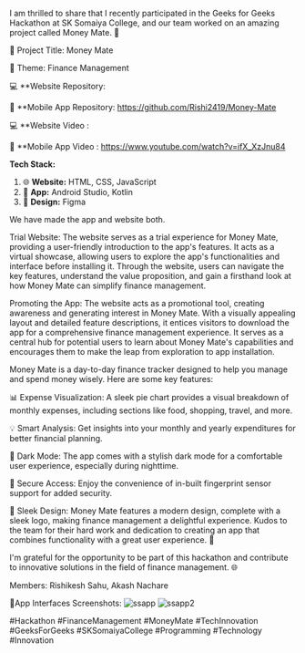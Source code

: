 I am thrilled to share that I recently participated in the Geeks for Geeks Hackathon at SK Somaiya College, and our team worked on an amazing project called Money Mate. 🌟

📌 Project Title: Money Mate

🎯 Theme: Finance Management

💻 **Website Repository: 

📱 **Mobile App Repository: https://github.com/Rishi2419/Money-Mate

💻 **Website Video : 

📱 **Mobile App Video : https://www.youtube.com/watch?v=ifX_XzJnu84

**Tech Stack:**
1. 🌐 **Website:** HTML, CSS, JavaScript
2. 📱 **App:** Android Studio, Kotlin
3. 🎨 **Design:** Figma

We have made the app and website both.

Trial Website:
The website serves as a trial experience for Money Mate, providing a user-friendly introduction to the app's features. It acts as a virtual showcase, allowing users to explore the app's functionalities and interface before installing it. Through the website, users can navigate the key features, understand the value proposition, and gain a firsthand look at how Money Mate can simplify finance management.

Promoting the App:
The website acts as a promotional tool, creating awareness and generating interest in Money Mate. With a visually appealing layout and detailed feature descriptions, it entices visitors to download the app for a comprehensive finance management experience. It serves as a central hub for potential users to learn about Money Mate's capabilities and encourages them to make the leap from exploration to app installation.
   
Money Mate is a day-to-day finance tracker designed to help you manage and spend money wisely. Here are some key features:

📊 Expense Visualization:
A sleek pie chart provides a visual breakdown of monthly expenses, including sections like food, shopping, travel, and more.

💡 Smart Analysis:
Get insights into your monthly and yearly expenditures for better financial planning.

🌙 Dark Mode:
The app comes with a stylish dark mode for a comfortable user experience, especially during nighttime.

🔐 Secure Access:
Enjoy the convenience of in-built fingerprint sensor support for added security.

🎨 Sleek Design:
Money Mate features a modern design, complete with a sleek logo, making finance management a delightful experience.
Kudos to the team for their hard work and dedication to creating an app that combines functionality with a great user experience. 💪


I'm grateful for the opportunity to be part of this hackathon and contribute to innovative solutions in the field of finance management. 🌐

Members: Rishikesh Sahu, Akash Nachare


📱App Interfaces Screenshots:
![ssapp](https://github.com/Rishi2419/Money-Mate/assets/114185158/ddd82916-609e-44fb-88aa-ffc893b98a0c)
![ssapp2](https://github.com/Rishi2419/Money-Mate/assets/114185158/63f754fc-d5e6-4062-af90-0701f174e1c7)





#Hackathon #FinanceManagement #MoneyMate #TechInnovation #GeeksForGeeks #SKSomaiyaCollege #Programming #Technology #Innovation
